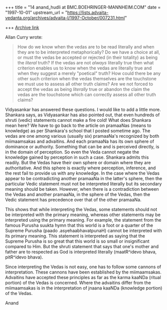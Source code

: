 +++
title = "14 anand_hudli at BMC.BOEHRINGER-MANNHEIM.COM"
date = "1997-10-01"
upstream_url = "https://lists.advaita-vedanta.org/archives/advaita-l/1997-October/007231.html"

+++
[Archive link](https://lists.advaita-vedanta.org/archives/advaita-l/1997-October/007231.html)

  Allan Curry wrote:
>How do we know when the vedas are to be read literally and when they are
>to be interpreted metaphorically?  Do we have a choice at all, or must the
>vedas be accepted or rejected (in their totality) as being the *literal*
>truth?  If the vedas are not *always* literally true then what criterion
>enables us to know when the vedas are literally true and when they suggest
>a merely "poetical" truth?  How could there be any other such criterion
>when the vedas themselves are the touchstone we must use to assess all
>other truth claims? Are we not forced to accept the vedas as being
>*literally* true or abandon the claim the vedas are the touchstone which
>can correctly assess all other truth claims?

  Vidyasankar has answered these questions. I would like to add a little
  more. Shankara says, as Vidyasankar has also pointed out, that even
  hundreds of shruti  (vedic) statements cannot make a fire cold!
  What does Shankara mean here? We have to go back to the article on
  pramaaNas (means to knowledge) as per Shankara's school that I posted
  sometime ago. The vedas are one among various (usually six) pramaaNa's
  recognized by both miimaamsakas and advaitins. And each pramaaNa has
  its own sphere of dominance or authority. Something that can be and is
  perceived directly, is in the domain of perception. So even the Veda
  cannot negate the knowledge gained by perception in such a case. Shankara
  admits this readily. But the Vedas have their own sphere or domain where
  they are authoritative. And this sphere is exactly where perception,
  inference, and the rest fail to provide us with any knowledge. In the
   case where the Vedas appear to be contradicting another pramaaNa in
  the latter's sphere, then the particular Vedic statement must not be
  interpreted literally but its secondary meaning should be taken.
  However, when there is a contradiction between the Vedas and another
  pramaaNa, in the sphere of the Vedas, then the Vedic statement has
  precedence over that of the other pramaaNa.

  This shows that while interpreting the Vedas, some statements should not
  be interpreted with the primary meaning, whereas other statements may be
  interpreted using the primary meaning. For example, the statement from
  the famous Purusha suukta hymn that this world is a foot or a quarter of
  the Supreme Purusha (paado .asyehaabhavatpunaH) cannot be interpreted
  with its primary meaning. This statement is interpreted as saying that
  the Supreme Purusha is so great that this world is so small or
  insignificant compared to Him. But the shruti statement that says that
  one's mother and father are to respected as God is interpreted literally
  (maatR^idevo bhava, pitR^idevo bhava).

  Since interpreting the Vedas is not easy, one has to follow some cannons
  of interpretation. These cannons have been established by the
   miimaamsakas. Advaitins have accepted these principles as far as the
  karma kaaNDa (ritual portion) of the Vedas is concerned. Where the
  advaitins differ from the miimaamsakas is in the interpretation of
  jnaana kaaNDa (knowledge portion) of the Vedas.

  Anand

